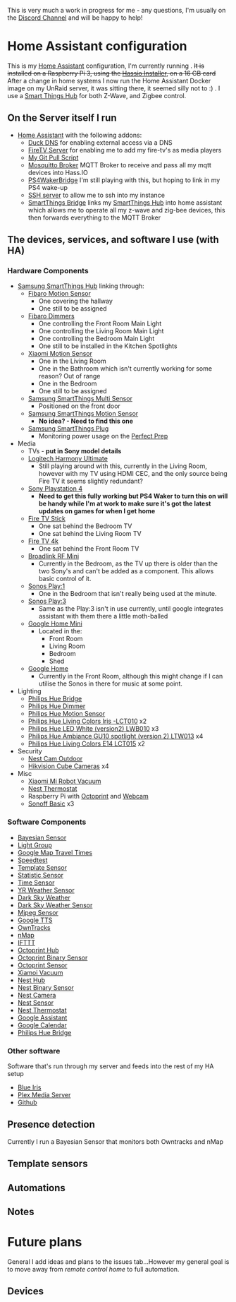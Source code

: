 This is very much a work in progress for me - any questions, I'm usually on the [Discord Channel](https://discord.gg/c5DvZ4e) and will be happy to help!

# Home Assistant configuration
This is my [Home Assistant](https://home-assistant.io/) configuration, I'm currently running . ~~It is installed on a Raspberry Pi 3, using the [Hassio Installer](https://home-assistant.io/hassio/), on a 16 GB card~~ After a change in home systems I now run the Home Assistant Docker image on my UnRaid server, it was sitting there, it seemed silly not to :) . I use a [Smart Things Hub](http://www.samsung.com/uk/smartthings/hub-f-hub-uk-v2/) for both Z-Wave, and Zigbee control.

## On the Server itself I run

* [Home Assistant](https://home-assistant.io/) with the following addons:
  * [Duck DNS](https://github.com/hassio-addons/repository/) for enabling external access via a DNS
  * [FireTV Server](http://github.com/gollo/hassio-addons/) for enabling me to add my fire-tv's as media players
  * [My Git Pull Script](https://community.home-assistant.io/t/small-bash-code-to-automate-a-git-pull-and-restart-the-docker/52395/3)
  * [Mosquitto Broker](https://github.com/hassio-addons/repository/) MQTT Broker to receive and pass all my mqtt devices into Hass.IO
  * [PS4WakerBridge](https://github.com/vkorn/hassio-addons/) I'm still playing with this, but hoping to link in my PS4 wake-up
  * [SSH server](https://github.com/hassio-addons/repository/) to allow me to ssh into my instance
  * [SmartThings Bridge](https://github.com/vkorn/hassio-addons/) links my [SmartThings Hub](http://www.samsung.com/uk/smartthings/hub-f-hub-uk-v2/) into home assistant which allows me to operate all my z-wave and zig-bee devices, this then forwards everything to the MQTT Broker



## The devices, services, and software I use (with HA)

### Hardware Components

* [Samsung SmartThings Hub](http://www.samsung.com/uk/smartthings/hub-f-hub-uk-v2/) linking through:
  * [Fibaro Motion Sensor](https://www.fibaro.com/us/products/motion-sensor/)
    * One covering the hallway
    * One still to be assigned
  * [Fibaro Dimmers](https://www.fibaro.com/us/products/dimmer-2/)
    * One controlling the Front Room Main Light
    * One controlling the Living Room Main Light
    * One controlling the Bedroom Main Light
    * One still to be installed in the Kitchen Spotlights
  * [Xiaomi Motion Sensor](https://www.gearbest.com/alarm-systems/pp_659226.html)
    * One in the Living Room
    * One in the Bathroom which isn't currently working for some reason? Out of range
    * One in the Bedroom
    * One still to be assigned    
  * [Samsung SmartThings Multi Sensor](http://www.samsung.com/uk/smartthings/sensors-plug-f-mlt-uk-v2/F-MLT-UK-V2/)
    * Positioned on the front door
  * [Samsung SmartThings Motion Sensor](http://www.samsung.com/uk/smartthings/sensors-plug-f-irm-uk-v2/)
    * **No idea? - Need to find this one**
  * [Samsung SmartThings Plug](http://www.samsung.com/uk/smartthings/sensors-plug-f-app-uk-v2/)
    * Monitoring power usage on the [Perfect Prep](https://www.tommeetippee.co.uk/product-support/perfect-prep-machine)
* Media
  * TVs - **put in Sony model details**
  * [Logitech Harmony Ultimate](https://www.logitech.com/en-gb/harmony-universal-remotes)
    * Still playing around with this, currently in the Living Room, however with my TV using HDMI CEC, and the only source being Fire TV it seems slightly redundant?
  * [Sony Playstation 4](https://www.playstation.com/en-gb/explore/ps4/buy-ps4/buy-new-ps4/)
    * **Need to get this fully working but PS4 Waker to turn this on will be handy while I'm at work to make sure it's got the latest updates on games for when I get home**
  * [Fire TV Stick](https://www.amazon.co.uk/dp/B01ETRIFOW/ref=asc_df_B01ETRIFOW50970935/?tag=googshopuk-21&creative=22110&creativeASIN=B01ETRIFOW&linkCode=df0&hvadid=205236640281&hvpos=1o3&hvnetw=g&hvrand=15126035685830008529&hvpone=&hvptwo=&hvqmt=&hvdev=c&hvdvcmdl=&hvlocint=&hvlocphy=1007009&hvtargid=pla-335245349918&th=1&psc=1)
    * One sat behind the Bedroom TV
    * One sat behind the Living Room TV
  * [Fire TV 4k](https://www.amazon.co.uk/dp/B06XTWLSRF/ref=asc_df_B06XTWLSRF50970935/?tag=googshopuk-21&creative=22110&creativeASIN=B06XTWLSRF&linkCode=df0&hvadid=218757371956&hvpos=1o1&hvnetw=g&hvrand=15126035685830008529&hvpone=&hvptwo=&hvqmt=&hvdev=c&hvdvcmdl=&hvlocint=&hvlocphy=1007009&hvtargid=pla-375613946768&th=1&psc=1)
    * One sat behind the Front Room TV
  * [Broadlink RF Mini](http://www.ibroadlink.com/rmMini3/)
    * Currently in the Bedroom, as the TV up there is older than the two Sony's and can't be added as a component.  This allows basic control of it.
  * [Sonos Play:1](https://www.sonos.com/en-gb/shop/play1.html)
    * One in the Bedroom that isn't really being used at the minute.
  * [Sonos Play:3](https://www.sonos.com/en-gb/shop/play3.html)
    * Same as the Play:3 isn't in use currently, until google integrates assistant with them there a little moth-balled
  * [Google Home Mini](https://store.google.com/product/google_home_mini)
    * Located in the:
      * Front Room
      * Living Room
      * Bedroom
      * Shed    
  * [Google Home](https://store.google.com/product/google_home)
    * Currently in the Front Room, although this might change if I can utilise the Sonos in there for music at some point.
* Lighting
  * [Philips Hue Bridge](https://www.philips.co.uk/c-p/8718696516850/hue-bridge)
  * [Philips Hue Dimmer](https://www.philips.co.uk/c-p/8718696743157/hue-dimmer-switch)
  * [Philips Hue Motion Sensor](https://www.philips.co.uk/c-p/8718696743171/hue-motion-sensor)
  * [Philips Hue Living Colors Iris -LCT010](https://www.philips.co.uk/c-m-li/hue/bulbs/latest#filters=BULBS_SU&sliders=&support=&price=&priceBoxes=&page=&layout=96.subcategory.p-grid-icon) x2
  * [Philips Hue LED White (version2) LWB010](https://www.philips.co.uk/c-m-li/hue/bulbs/latest#filters=BULBS_SU&sliders=&support=&price=&priceBoxes=&page=&layout=96.subcategory.p-grid-icon) x3
  * [Philips Hue Ambiance GU10 spotlight (version 2) LTW013](https://www.philips.co.uk/c-m-li/hue/bulbs/latest#filters=BULBS_SU&sliders=&support=&price=&priceBoxes=&page=&layout=96.subcategory.p-grid-icon) x4
  * [Philips Hue Living Colors E14 LCT015](https://www.philips.co.uk/c-m-li/hue/bulbs/latest#filters=BULBS_SU&sliders=&support=&price=&priceBoxes=&page=&layout=96.subcategory.p-grid-icon) x2
* Security
  * [Nest Cam Outdoor](https://nest.com/uk/cameras/nest-cam-outdoor/overview/)
  * [Hikvision Cube Cameras](http://www.hikvision.com/europe/Products_accessries_761_i33113.html) x4
* Misc
  * [Xiaomi Mi Robot Vacuum](https://www.gearbest.com/robot-vacuum/pp_440546.html)
  * [Nest Thermostat](https://store.nest.com/uk/product/thermostat/T3028GBBI)
  * Raspberry Pi with [Octoprint](https://octoprint.org/) and [Webcam](https://www.logitech.com/en-gb/product/hd-webcam-c270)
  * [Sonoff Basic](https://www.itead.cc/smart-home/sonoff-wifi-wireless-switch.html) x3

### Software Components
* [Bayesian Sensor](https://home-assistant.io/components/binary_sensor.bayesian/)
* [Light Group](https://home-assistant.io/components/light.group/)
* [Google Map Travel Times](https://home-assistant.io/components/sensor.google_travel_time/)
* [Speedtest](https://home-assistant.io/components/sensor.speedtest/)
* [Template Sensor](https://home-assistant.io/components/sensor.template/)
* [Statistic Sensor](https://home-assistant.io/components/sensor.statistics/)
* [Time Sensor](https://home-assistant.io/components/sensor.time_date/)
* [YR Weather Sensor](https://home-assistant.io/components/sensor.yr/)
* [Dark Sky Weather](https://home-assistant.io/components/weather.darksky/)
* [Dark Sky Weather Sensor](https://home-assistant.io/components/sensor.darksky/)
* [Mjpeg Sensor](https://home-assistant.io/components/camera.mjpeg/)
* [Google TTS](https://home-assistant.io/components/tts.google/)
* [OwnTracks](https://home-assistant.io/components/device_tracker.owntracks/)
* [nMap](https://home-assistant.io/components/device_tracker.nmap_tracker/)
* [IFTTT](https://home-assistant.io/components/ifttt/)
* [Octoprint Hub](https://home-assistant.io/components/octoprint/)
* [Octoprint Binary Sensor](https://home-assistant.io/components/binary_sensor.octoprint/)
* [Octoprint Sensor](https://home-assistant.io/components/sensor.octoprint/)
* [Xiamoi Vacuum](https://home-assistant.io/components/vacuum.xiaomi_miio/)
* [Nest Hub](https://home-assistant.io/components/nest/)
* [Nest Binary Sensor](https://home-assistant.io/components/binary_sensor.nest/)
* [Nest Camera](https://home-assistant.io/components/camera.nest/)
* [Nest Sensor](https://home-assistant.io/components/sensor.nest/)
* [Nest Thermostat](https://home-assistant.io/components/climate.nest/)
* [Google Assistant](https://home-assistant.io/components/google_assistant/)
* [Google Calendar](https://home-assistant.io/components/calendar.google/)
* [Philips Hue Bridge](https://home-assistant.io/components/hue/)

### Other software
Software that's run through my server and feeds into the rest of my HA setup
* [Blue Iris](http://blueirissoftware.com/)
* [Plex Media Server](https://www.plex.tv/)
* [Github](https://github.com/)

## Presence detection
Currently I run a Bayesian Sensor that monitors both Owntracks and nMap

## Template sensors


## Automations

## Notes

# Future plans
General I add ideas and plans to the issues tab...However my general goal is to move away from *remote control home* to full automation.  


## Devices
<!--
-------------------------------------------------------------------------------------

<del>

### Other software

* [PiVPN](http://www.pivpn.io/) for remote access to my network
* [Pi Hole](https://pi-hole.net/) for blocking those pesky adverts

## Presence detection

## Template sensors

* [Skalavala](https://github.com/skalavala/smarthome) provided a fantastic [template](sensors/zwave_battery_front_door.yaml) that sets the icon for the entity to a representation of the battery level. I use this for all mobile devices, and sensors.
  * ![Screenshot of battery template](https://i.imgur.com/4MnzuLM.png)
* Recycling collection [file and template sensors](sensors/bin.yaml), and [supporting script](local/bin/parse-email)
  * Notifications about upcoming collections are sent by email, the supporting script parses these emails and writes the date of the next collection for each type to it's own file, in JSON formatting
  * A file sensor for each collection type, using the above files
  * A template sensor for each collection type. This tracks whether the collection is two or more days away (future), tomorrow (tomorrow), this morning (today) or past (past). These states are used in automations, and in the HA Dashboard display.

## Automations

* Master and second bedrooms
  * Using the remote with the light strip to control the light, including dimming and colour temperature
  * Dim the light through the night, turning it to lowest brightness and red at midnight
  * Turn the light off if it was left on for half an hour
  * Turn the light on with the alarm
* Front of the house
  * Turn on the light by the house number on at dusk, and at 06:00 (or earlier if we're awake earlier than normal)
  * Turn the light off at sunrise and (just before) midnight
  * Send alerts if we've left the garage doors open for 10 minutes (and nag every 10 minutes)
  * Warn us if an outside door is opened when we're away from home
  * Warn us if the garage doors are opened once we've gone to bed
* Back of the house
  * Turn on the garden lights if the utility door is opened between dusk and dawn (elevation below -5). This temporarily turns off the "off" automations - for 8 seconds (controlled by an input_number)
  * Turn off the garden lights when the utility door is closed
  * Turn off the lights if they're left on and the door is closed
* Lounge
  * Turn on the lights when we come home and it's dark
  * Turn off the lights if we all leave (and the TV is off)
  * Turn on lights as the room gets dark (if we're home, and the TV is on)
  * Turn on the table light if motion is detected in the dark, and turn it off 2 minutes after the last motion detection
  * Mute the TV if the Sonos starts playing, and unmute when it stops
  * Stop the Sonos if the TV is turned on
  * At the end of the night, when the TV has been off for 5 minutes, or the utility door has been shut after the TV is turned off, run the bedtime script (turns of the lights one at a time)
* Hall
  * During Autumn and Winter, turn on the LED lights when the sun is below 5 degrees elevation (and we're home). Our hall is an internal hall with no windows, so it gets dark quickly.
* Home office
  * When I'm working for home, start music at the beginning of the day, and stop it at the end
* People
  * Track when we get up, go to bed, leave, and return, for other automations
  * Notify about commute delays
  * Let the adults know when the other is going to be home
* Misc
  * When battery powered sensors are getting low (25%) warn us so that we know to order a replacement, remind again at 10% and 5%
  * Check the health of the Z-Wave mesh (by looking to see that at least one device has checked in within the last 5 minutes) and run a Heal and Test if necessary
  * Send notifications on startup and shutdown of HA, and when the Z-Wave mesh is ready
  * Notify us about bin collections being due (links in with a green/amber/red Floorplan notification)
* MoreToDo

### Garden lights

This is the most complex of my current automations, to make it "human friendly". The basic logic is that there are automations to turn the light on when the door opens, and off when it closes. To stop that simply having the light on when the door is open, it actually calls a script to turn on the lights. That script turns off the "off" automation temporarily - the duration is determined by the value of `input_number.door_delay` (in seconds).  That means that if we open and close the door (to let the dog out or going out into the garden for some other reason) the lights will stay on when the door closes.  There's another automation (and a template binary sensor) to track if the lights have been left on, and if so to turn them off. That supports a variable delay up to 2 hours, or we can just turn off the automation.

## Notes

* These are (automatically) modified versions of my actual configurations
* My primary goal is to minimise human actions, and where that isn't possible streamline those human actions

# Future plans
A large amount of this will require a rewire of the lighting circuits, so that all the light switches have a neutral wire.

## Devices

* Dimmer modules at most light switches, the exception will be the toilet (since there's a fan linked to it) and the outside light
* Switch modules for the extractor fans
* Multisensors (light/motion/humidity/temperature) in the bedrooms and bathrooms
* Multisensors (light/motion/temperature) in all other rooms
* Lots more door and window sensors, including on the garden gate
* Some form of distance sensor (ultrasonic or laser) in the garage
* BLE beacons
* Digital LED strip for the front of the garage, based upon the [Bruh Automation](https://github.com/bruhautomation/ESP-MQTT-JSON-Digital-LEDs) work
* Analogue LED strips (likely with a Z-Wave controller) for accent lighting and pathway lighting

## Automation thoughts

* Turn on extractor fans when the humidity is more than 5 points above the adjacent room, turning off once they drop to within 5 points
* During darkness, if a bathroom door is opened, turn the bathroom light on at a low level, turning up to medium when the door closes, turning it off when the person leaves
* Turn on the outside front light when the front door opens, the doorbell rings, or somebody is less than 5 minutes away, and coming home
* Other than bedrooms, when the room is in darkness and there's movement turn on the light at a very low level
* During daytime, if the lights are on for *too long* turn them off
* Seasonal use of the digital LED strip
* Flash the relevant section of the LED strip red if the garage door is opening or closing

</del>
# Useful links

* [Home Assistant documentation](https://home-assistant.io/docs/) and [component list](https://home-assistant.io/components/) -->
